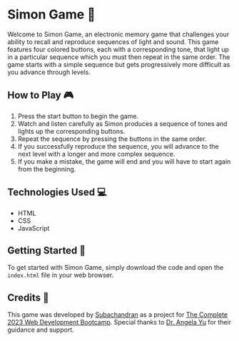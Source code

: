 # Simon Game :game_die:

Welcome to Simon Game, an electronic memory game that challenges your ability to recall and reproduce sequences of light and sound. This game features four colored buttons, each with a corresponding tone, that light up in a particular sequence which you must then repeat in the same order. The game starts with a simple sequence but gets progressively more difficult as you advance through levels.

## How to Play :video_game:

1. Press the start button to begin the game.
2. Watch and listen carefully as Simon produces a sequence of tones and lights up the corresponding buttons.
3. Repeat the sequence by pressing the buttons in the same order.
4. If you successfully reproduce the sequence, you will advance to the next level with a longer and more complex sequence.
5. If you make a mistake, the game will end and you will have to start again from the beginning.

## Technologies Used :computer:

- HTML
- CSS
- JavaScript

## Getting Started :rocket:

To get started with Simon Game, simply download the code and open the `index.html` file in your web browser. <!-- Alternatively, you can play the game online at [https://simon-game.netlify.app/](https://simon-game.netlify.app/). -->

## Credits :raised_hands:

This game was developed by [Subachandran](https://github.com/Subachandran) as a project for [The Complete 2023 Web Development Bootcamp](https://www.udemy.com/course/the-complete-web-development-bootcamp/). Special thanks to [Dr. Angela Yu](https://github.com/angelabauer) for their guidance and support.
